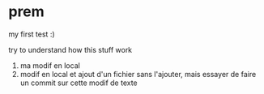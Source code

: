 # prem
my first test :)

try to understand how this stuff work

1. ma modif en local
2. modif en local et ajout d'un fichier sans l'ajouter, mais essayer de faire un commit sur cette modif de texte
